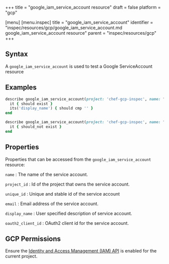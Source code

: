 +++
title = "google_iam_service_account resource"
draft = false
platform = "gcp"

[menu]
  [menu.inspec]
    title = "google_iam_service_account"
    identifier = "inspec/resources/gcp/google_iam_service_account.md google_iam_service_account resource"
    parent = "inspec/resources/gcp"
+++

## Syntax

A `google_iam_service_account` is used to test a Google ServiceAccount resource

## Examples

```ruby
describe google_iam_service_account(project: 'chef-gcp-inspec', name: "display-name@project-id.iam.gserviceaccount.com") do
  it { should exist }
  its('display_name') { should cmp '' }
end

describe google_iam_service_account(project: 'chef-gcp-inspec', name: "nonexistent@project-id.iam.gserviceaccount.com") do
  it { should_not exist }
end
```

## Properties

Properties that can be accessed from the `google_iam_service_account` resource:

`name`
: The name of the service account.

`project_id`
: Id of the project that owns the service account.

`unique_id`
: Unique and stable id of the service account

`email`
: Email address of the service account.

`display_name`
: User specified description of service account.

`oauth2_client_id`
: OAuth2 client id for the service account.

## GCP Permissions

Ensure the [Identity and Access Management (IAM) API](https://console.cloud.google.com/apis/library/iam.googleapis.com/) is enabled for the current project.
